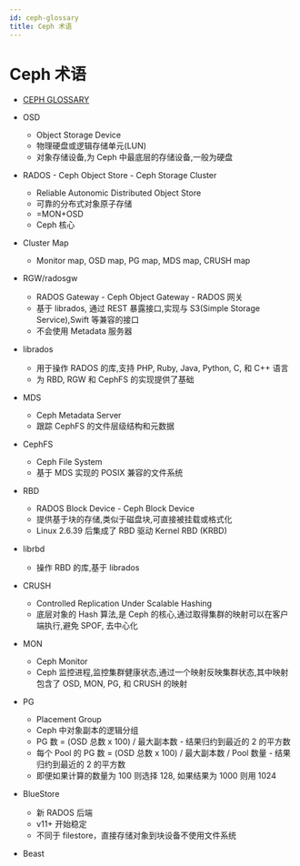 ```yaml
---
id: ceph-glossary
title: Ceph 术语
---
```

# Ceph 术语

- [CEPH GLOSSARY](https://docs.ceph.com/docs/mimic/glossary/)

- OSD
  - Object Storage Device
  - 物理硬盘或逻辑存储单元(LUN)
  - 对象存储设备,为 Ceph 中最底层的存储设备,一般为硬盘
- RADOS - Ceph Object Store - Ceph Storage Cluster
  - Reliable Autonomic Distributed Object Store
  - 可靠的分布式对象原子存储
  - =MON+OSD
  - Ceph 核心
- Cluster Map
  - Monitor map, OSD map, PG map, MDS map, CRUSH map
- RGW/radosgw
  - RADOS Gateway - Ceph Object Gateway - RADOS 网关
  - 基于 librados, 通过 REST 暴露接口,实现与 S3(Simple Storage Service),Swift 等兼容的接口
  - 不会使用 Metadata 服务器
- librados
  - 用于操作 RADOS 的库,支持 PHP, Ruby, Java, Python, C, 和 C++ 语言
  - 为 RBD, RGW 和 CephFS 的实现提供了基础
- MDS
  - Ceph Metadata Server
  - 跟踪 CephFS 的文件层级结构和元数据
- CephFS
  - Ceph File System
  - 基于 MDS 实现的 POSIX 兼容的文件系统
- RBD
  - RADOS Block Device - Ceph Block Device
  - 提供基于块的存储,类似于磁盘块,可直接被挂载或格式化
  - Linux 2.6.39 后集成了 RBD 驱动 Kernel RBD (KRBD)
- librbd
  - 操作 RBD 的库,基于 librados
- CRUSH
  - Controlled Replication Under Scalable Hashing
  - 底层对象的 Hash 算法,是 Ceph 的核心,通过取得集群的映射可以在客户端执行,避免 SPOF, 去中心化
- MON
  - Ceph Monitor
  - Ceph 监控进程,监控集群健康状态,通过一个映射反映集群状态,其中映射包含了 OSD, MON, PG, 和 CRUSH 的映射
- PG
  - Placement Group
  - Ceph 中对象副本的逻辑分组
  - PG 数 = (OSD 总数 x 100) / 最大副本数 - 结果归约到最近的 2 的平方数
  - 每个 Pool 的 PG 数 = (OSD 总数 x 100) / 最大副本数 / Pool 数量 - 结果归约到最近的 2 的平方数
  - 即便如果计算的数量为 100 则选择 128, 如果结果为 1000 则用 1024
- BlueStore
  - 新 RADOS 后端
  - v11+ 开始稳定
  - 不同于 filestore，直接存储对象到块设备不使用文件系统
- Beast
